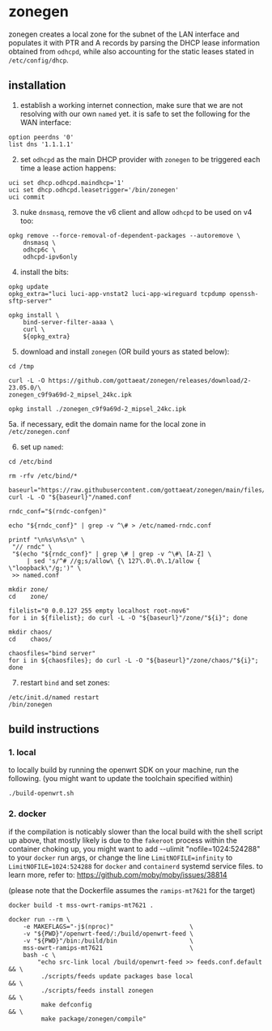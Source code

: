 # zonegen
zonegen creates a local zone for the subnet of the LAN interface and populates
it with PTR and A records by parsing the DHCP lease information obtained from
`odhcpd`, while also accounting for the static leases stated in
`/etc/config/dhcp`.

## installation
1. establish a working internet connection, make sure that we are not resolving
with our own `named` yet. it is safe to set the following for the WAN interface:
```
option peerdns '0'
list dns '1.1.1.1'
```

2. set `odhcpd` as the main DHCP provider with `zonegen` to be triggered each
time a lease action happens:
```
uci set dhcp.odhcpd.maindhcp='1'
uci set dhcp.odhcpd.leasetrigger='/bin/zonegen'
uci commit
```

3. nuke `dnsmasq`, remove the v6 client and allow `odhcpd` to be used on v4 too:
```
opkg remove --force-removal-of-dependent-packages --autoremove \
    dnsmasq \
    odhcp6c \
    odhcpd-ipv6only
```

4. install the bits:
```
opkg update
opkg_extra="luci luci-app-vnstat2 luci-app-wireguard tcpdump openssh-sftp-server"

opkg install \
    bind-server-filter-aaaa \
    curl \
    ${opkg_extra}
```

5. download and install `zonegen` (OR build yours as stated below):
```
cd /tmp

curl -L -O https://github.com/gottaeat/zonegen/releases/download/2-23.05.0/\
zonegen_c9f9a69d-2_mipsel_24kc.ipk

opkg install ./zonegen_c9f9a69d-2_mipsel_24kc.ipk
```

5a. if necessary, edit the domain name for the local zone in `/etc/zonegen.conf`

6. set up `named`:
```
cd /etc/bind

rm -rfv /etc/bind/*

baseurl="https://raw.githubusercontent.com/gottaeat/zonegen/main/files/"
curl -L -O "${baseurl}"/named.conf

rndc_conf="$(rndc-confgen)"

echo "${rndc_conf}" | grep -v ^\# > /etc/named-rndc.conf

printf "\n%s\n%s\n" \
 "// rndc" \
 "$(echo "${rndc_conf}" | grep \# | grep -v ^\#\ [A-Z] \
     | sed 's/^# //g;s/allow\ {\ 127\.0\.0\.1/allow { \"loopback\"/g;')" \
 >> named.conf

mkdir zone/
cd    zone/

filelist="0 0.0.127 255 empty localhost root-nov6"
for i in ${filelist}; do curl -L -O "${baseurl}"/zone/"${i}"; done

mkdir chaos/
cd    chaos/

chaosfiles="bind server"
for i in ${chaosfiles}; do curl -L -O "${baseurl}"/zone/chaos/"${i}"; done
```

7. restart `bind` and set zones:
```
/etc/init.d/named restart
/bin/zonegen
```

## build instructions
### 1. local
to locally build by running the openwrt SDK on your machine, run the following.
(you might want to update the toolchain specified within)
```
./build-openwrt.sh
```

### 2. docker
if the compilation is noticably slower than the local build with the shell
script up above, that mostly likely is due to the `fakeroot` process within the
container choking up, you might want to add --ulimit "nofile=1024:524288" to
your `docker` run args, or change the line `LimitNOFILE=infinity` to
`LimitNOFILE=1024:524288` for `docker` and `containerd` systemd service files.
to learn more, refer to: https://github.com/moby/moby/issues/38814

(please note that the Dockerfile assumes the `ramips-mt7621` for the target)
```
docker build -t mss-owrt-ramips-mt7621 .

docker run --rm \
    -e MAKEFLAGS="-j$(nproc)"                     \
    -v "${PWD}"/openwrt-feed/:/build/openwrt-feed \
    -v "${PWD}"/bin:/build/bin                    \
    mss-owrt-ramips-mt7621                        \
    bash -c \
        "echo src-link local /build/openwrt-feed >> feeds.conf.default && \
         ./scripts/feeds update packages base local                    && \
         ./scripts/feeds install zonegen                               && \
         make defconfig                                                && \
         make package/zonegen/compile"
```
